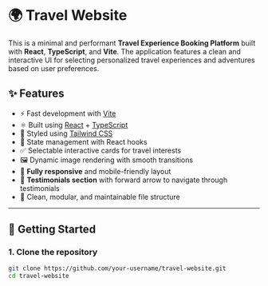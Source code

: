 # 🌍 Travel Website

This is a minimal and performant **Travel Experience Booking Platform** built with **React**, **TypeScript**, and **Vite**. The application features a clean and interactive UI for selecting personalized travel experiences and adventures based on user preferences.

## ✨ Features

- ⚡ Fast development with [Vite](https://vitejs.dev/)
- ⚛️ Built using [React](https://reactjs.org/) + [TypeScript](https://www.typescriptlang.org/)
- 🎨 Styled using [Tailwind CSS](https://tailwindcss.com/)
- 🧠 State management with React hooks
- ✅ Selectable interactive cards for travel interests
- 🖼️ Dynamic image rendering with smooth transitions
- 📱 **Fully responsive** and mobile-friendly layout
- 💬 **Testimonials section** with forward arrow to navigate through testimonials
- 🧩 Clean, modular, and maintainable file structure

---

## 🚀 Getting Started

### 1. Clone the repository

```bash
git clone https://github.com/your-username/travel-website.git
cd travel-website